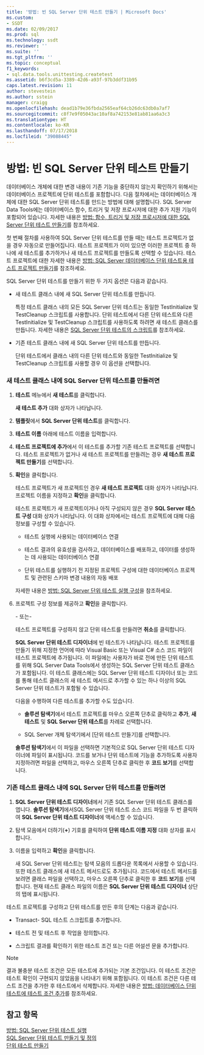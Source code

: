 ```yaml
---
title: '방법: 빈 SQL Server 단위 테스트 만들기 | Microsoft Docs'
ms.custom:
- SSDT
ms.date: 02/09/2017
ms.prod: sql
ms.technology: ssdt
ms.reviewer: ''
ms.suite: ''
ms.tgt_pltfrm: ''
ms.topic: conceptual
f1_keywords:
- sql.data.tools.unittesting.createtest
ms.assetid: b6f3cd5a-3389-42d6-a93f-97b3ddf31b95
caps.latest.revision: 11
author: stevestein
ms.author: sstein
manager: craigg
ms.openlocfilehash: dead1b79e36fbda2565eaf64cb26dc63db0a7af7
ms.sourcegitcommit: c8f7e9f05043ac10af8a742153e81ab81aa6a3c3
ms.translationtype: HT
ms.contentlocale: ko-KR
ms.lasthandoff: 07/17/2018
ms.locfileid: "39088445"
---
```

# <a name="how-to-create-an-empty-sql-server-unit-test"></a>방법: 빈 SQL Server 단위 테스트 만들기
데이터베이스 개체에 대한 변경 내용이 기존 기능을 중단하지 않는지 확인하기 위해서는 데이터베이스 프로젝트에 단위 테스트를 포함합니다. 다음 절차에서는 데이터베이스 개체에 대한 SQL Server 단위 테스트를 만드는 방법에 대해 설명합니다. SQL Server Data Tools에는 데이터베이스 함수, 트리거 및 저장 프로시저에 대한 추가 지원 기능이 포함되어 있습니다. 자세한 내용은 [방법: 함수, 트리거 및 저장 프로시저에 대한 SQL Server 단위 테스트 만들기](../ssdt/how-to-create-unit-tests-for-functions-triggers-stored-procedures.md)를 참조하세요.  
  
첫 번째 절차를 사용하여 SQL Server 단위 테스트를 만들 때는 테스트 프로젝트가 없을 경우 자동으로 만들어집니다. 테스트 프로젝트가 이미 있으면 이러한 프로젝트 중 하나에 새 테스트를 추가하거나 새 테스트 프로젝트를 만들도록 선택할 수 있습니다. 테스트 프로젝트에 대한 자세한 내용은 [방법: SQL Server 데이터베이스 단위 테스트용 테스트 프로젝트 만들기](../ssdt/how-to-create-a-test-project-for-sql-server-database-unit-testing.md)를 참조하세요.  
  
SQL Server 단위 테스트를 만들기 위한 두 가지 옵션은 다음과 같습니다.  
  
-   새 테스트 클래스 내에 새 SQL Server 단위 테스트를 만듭니다.  
  
    특정 테스트 클래스 내의 모든 SQL Server 단위 테스트는 동일한 TestInitialize 및 TestCleanup 스크립트를 사용합니다. 단위 테스트에서 다른 단위 테스트와 다른 TestInitialize 및 TestCleanup 스크립트를 사용하도록 하려면 새 테스트 클래스를 만듭니다. 자세한 내용은 [SQL Server 단위 테스트의 스크립트](../ssdt/scripts-in-sql-server-unit-tests.md)를 참조하세요.  
  
-   기존 테스트 클래스 내에 새 SQL Server 단위 테스트를 만듭니다.  
  
    단위 테스트에서 클래스 내의 다른 단위 테스트와 동일한 TestInitialize 및 TestCleanup 스크립트를 사용할 경우 이 옵션을 선택합니다.  
  
### <a name="to-create-a-sql-server-unit-test-inside-a-new-test-class"></a>새 테스트 클래스 내에 SQL Server 단위 테스트를 만들려면  
  
1.  **테스트** 메뉴에서 **새 테스트**를 클릭합니다.  
  
    **새 테스트 추가** 대화 상자가 나타납니다.  
  
2.  **템플릿**에서 **SQL Server 단위 테스트**를 클릭합니다.  
  
3.  **테스트 이름** 아래에 테스트 이름을 입력합니다.  
  
4.  **테스트 프로젝트에 추가**에서 이 테스트를 추가할 기존 테스트 프로젝트를 선택합니다. 테스트 프로젝트가 없거나 새 테스트 프로젝트를 만들려는 경우 **새 <language> 테스트 프로젝트 만들기**를 선택합니다.  
  
5.  **확인**을 클릭합니다.  
  
    테스트 프로젝트가 새 프로젝트인 경우 **새 테스트 프로젝트** 대화 상자가 나타납니다. 프로젝트 이름을 지정하고 **확인**을 클릭합니다.  
  
    테스트 프로젝트가 새 프로젝트이거나 아직 구성되지 않은 경우 **SQL Server 테스트 구성 <ProjectName>** 대화 상자가 나타납니다. 이 대화 상자에서는 테스트 프로젝트에 대해 다음 정보를 구성할 수 있습니다.  
  
    -   테스트 실행에 사용되는 데이터베이스 연결  
  
    -   테스트 결과의 유효성을 검사하고, 데이터베이스를 배포하고, 데이터를 생성하는 데 사용되는 데이터베이스 연결  
  
    -   단위 테스트를 실행하기 전 지정된 프로젝트 구성에 대한 데이터베이스 프로젝트 및 관련된 스키마 변경 내용의 자동 배포  
  
    자세한 내용은 [방법: SQL Server 단위 테스트 실행 구성](../ssdt/how-to-configure-sql-server-unit-test-execution.md)을 참조하세요.  
  
6.  프로젝트 구성 정보를 제공하고 **확인**을 클릭합니다.  
  
    \- 또는-  
  
    테스트 프로젝트를 구성하지 않고 단위 테스트를 만들려면 **취소**를 클릭합니다.  
  
    **SQL Server 단위 테스트 디자이너**에 빈 테스트가 나타납니다. 테스트 프로젝트를 만들기 위해 지정한 언어에 따라 Visual Basic 또는 Visual C\# 소스 코드 파일이 테스트 프로젝트에 추가됩니다. 이 파일에는 사용자가 바로 전에 만든 단위 테스트를 위해 SQL Server Data Tools에서 생성하는 SQL Server 단위 테스트 클래스가 포함됩니다. 이 테스트 클래스에는 SQL Server 단위 테스트 디자이너 또는 코드를 통해 테스트 클래스의 새 테스트 메서드로 추가할 수 있는 하나 이상의 SQL Server 단위 테스트가 포함될 수 있습니다.  
  
    다음을 수행하여 다른 테스트를 추가할 수도 있습니다.  
  
    -   **솔루션 탐색기**에서 테스트 프로젝트를 마우스 오른쪽 단추로 클릭하고 **추가**, **새 테스트** 및 **SQL Server 단위 테스트**를 차례로 선택합니다.  
  
    -   SQL Server 개체 탐색기에서 [단위 테스트 만들기]를 선택합니다.  
  
    **솔루션 탐색기**에서 이 파일을 선택하면 기본적으로 SQL Server 단위 테스트 디자이너에 파일이 표시됩니다. 코드를 보거나 단위 테스트에 기능을 추가하도록 사용자 지정하려면 파일을 선택하고, 마우스 오른쪽 단추로 클릭한 후 **코드 보기**를 선택합니다.  
  
### <a name="to-create-a-sql-server-unit-test-inside-an-existing-test-class"></a>기존 테스트 클래스 내에 SQL Server 단위 테스트를 만들려면  
  
1.  **SQL Server 단위 테스트 디자이너**에서 기존 SQL Server 단위 테스트 클래스를 엽니다. **솔루션 탐색기**에서SQL Server 단위 테스트 소스 코드 파일을 두 번 클릭하여 **SQL Server 단위 테스트 디자이너**에 액세스할 수 있습니다.  
  
2.  탐색 모음에서 더하기(**+**) 기호를 클릭하여 **단위 테스트 이름 지정** 대화 상자를 표시합니다.  
  
3.  이름을 입력하고 **확인**을 클릭합니다.  
  
    새 SQL Server 단위 테스트는 탐색 모음의 드롭다운 목록에서 사용할 수 있습니다. 또한 테스트 클래스에 새 테스트 메서드로도 추가됩니다. 코드에서 테스트 메서드를 보려면 클래스 파일을 선택하고, 마우스 오른쪽 단추로 클릭한 후 **코드 보기**를 선택합니다. 현재 테스트 클래스 파일의 이름은 **SQL Server 단위 테스트 디자이너** 상단의 탭에 표시됩니다.  
  
테스트 프로젝트를 구성하고 단위 테스트를 만든 후의 단계는 다음과 같습니다.  
  
-   Transact\- SQL 테스트 스크립트를 추가합니다.  
  
-   테스트 전 및 테스트 후 작업을 정의합니다.  
  
-   스크립트 결과를 확인하기 위한 테스트 조건 또는 다른 어설션 문을 추가합니다.  
  
> [!NOTE]  
> 결과 불충분 테스트 조건은 모든 테스트에 추가되는 기본 조건입니다. 이 테스트 조건은 테스트 확인이 구현되지 않았음을 나타내기 위해 포함됩니다. 이 테스트 조건은 다른 테스트 조건을 추가한 후 테스트에서 삭제합니다. 자세한 내용은 [방법: 데이터베이스 단위 테스트에 테스트 조건 추가](http://msdn.microsoft.com/library/aa833242(VS.100).aspx)를 참조하세요.  
  
## <a name="see-also"></a>참고 항목  
[방법: SQL Server 단위 테스트 실행](../ssdt/how-to-run-sql-server-unit-tests.md)  
[SQL Server 단위 테스트 만들기 및 정의](../ssdt/creating-and-defining-sql-server-unit-tests.md)  
[단위 테스트 만들기](http://msdn.microsoft.com/library/ms182523(VS.90).aspx)  
  
